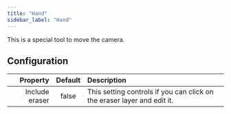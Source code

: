 ```yaml
---
title: "Hand"
sidebar_label: "Hand"
---
```



This is a special tool to move the camera.

## Configuration

|       Property | Default | Description                                                             |
| --------------:|:-------:|:----------------------------------------------------------------------- |
| Include eraser |  false  | This setting controls if you can click on the eraser layer and edit it. |
